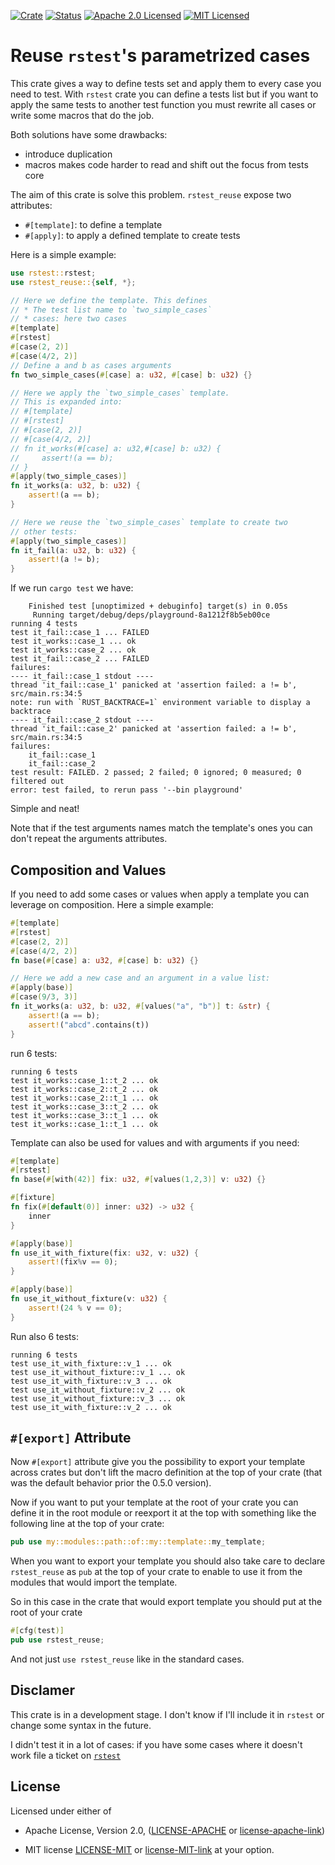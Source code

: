 [![Crate][crate-image]][crate-link]
[![Status][test-action-image]][test-action-link]
[![Apache 2.0 Licensed][license-apache-image]][license-apache-link]
[![MIT Licensed][license-mit-image]][license-mit-link]

# Reuse `rstest`'s parametrized cases

This crate gives a way to define tests set and apply them to every case you need to
test. With `rstest` crate you can define a tests list but if you want to apply the same tests
to another test function you must rewrite all cases or write some macros that do the job.

Both solutions have some drawbacks:

- introduce duplication
- macros makes code harder to read and shift out the focus from tests core

The aim of this crate is solve this problem. `rstest_reuse` expose two attributes:

- `#[template]`: to define a template
- `#[apply]`: to apply a defined template to create tests

Here is a simple example:

```rust
use rstest::rstest;
use rstest_reuse::{self, *};

// Here we define the template. This defines
// * The test list name to `two_simple_cases`
// * cases: here two cases
#[template]
#[rstest]
#[case(2, 2)]
#[case(4/2, 2)]
// Define a and b as cases arguments
fn two_simple_cases(#[case] a: u32, #[case] b: u32) {}

// Here we apply the `two_simple_cases` template.
// This is expanded into:
// #[template]
// #[rstest]
// #[case(2, 2)]
// #[case(4/2, 2)]
// fn it_works(#[case] a: u32,#[case] b: u32) {
//     assert!(a == b);
// }
#[apply(two_simple_cases)]
fn it_works(a: u32, b: u32) {
    assert!(a == b);
}

// Here we reuse the `two_simple_cases` template to create two 
// other tests:
#[apply(two_simple_cases)]
fn it_fail(a: u32, b: u32) {
    assert!(a != b);
}
```

If we run `cargo test` we have:

```text
    Finished test [unoptimized + debuginfo] target(s) in 0.05s
     Running target/debug/deps/playground-8a1212f8b5eb00ce
running 4 tests
test it_fail::case_1 ... FAILED
test it_works::case_1 ... ok
test it_works::case_2 ... ok
test it_fail::case_2 ... FAILED
failures:
---- it_fail::case_1 stdout ----
thread 'it_fail::case_1' panicked at 'assertion failed: a != b', src/main.rs:34:5
note: run with `RUST_BACKTRACE=1` environment variable to display a backtrace
---- it_fail::case_2 stdout ----
thread 'it_fail::case_2' panicked at 'assertion failed: a != b', src/main.rs:34:5
failures:
    it_fail::case_1
    it_fail::case_2
test result: FAILED. 2 passed; 2 failed; 0 ignored; 0 measured; 0 filtered out
error: test failed, to rerun pass '--bin playground'
```

Simple and neat!

Note that if the test arguments names match the template's ones you can don't
repeat the arguments attributes.

## Composition and Values

If you need to add some cases or values when apply a template you can leverage on
composition. Here a simple example:

```rust
#[template]
#[rstest]
#[case(2, 2)]
#[case(4/2, 2)]
fn base(#[case] a: u32, #[case] b: u32) {}

// Here we add a new case and an argument in a value list:
#[apply(base)]
#[case(9/3, 3)]
fn it_works(a: u32, b: u32, #[values("a", "b")] t: &str) {
    assert!(a == b);
    assert!("abcd".contains(t))
}
```

run 6 tests:

```text
running 6 tests
test it_works::case_1::t_2 ... ok
test it_works::case_2::t_2 ... ok
test it_works::case_2::t_1 ... ok
test it_works::case_3::t_2 ... ok
test it_works::case_3::t_1 ... ok
test it_works::case_1::t_1 ... ok
```

Template can also be used for values and with arguments if you need:

```rust
#[template]
#[rstest]
fn base(#[with(42)] fix: u32, #[values(1,2,3)] v: u32) {}

#[fixture]
fn fix(#[default(0)] inner: u32) -> u32 {
    inner
}

#[apply(base)]
fn use_it_with_fixture(fix: u32, v: u32) {
    assert!(fix%v == 0);
}

#[apply(base)]
fn use_it_without_fixture(v: u32) {
    assert!(24 % v == 0);
}
```

Run also 6 tests:

```text
running 6 tests
test use_it_with_fixture::v_1 ... ok
test use_it_without_fixture::v_1 ... ok
test use_it_with_fixture::v_3 ... ok
test use_it_without_fixture::v_2 ... ok
test use_it_without_fixture::v_3 ... ok
test use_it_with_fixture::v_2 ... ok
```

## `#[export]` Attribute

Now `#[export]` attribute give you the possibility to export your template across crates
but don't lift the macro definition at the top of your crate (that was the default behavior
prior the 0.5.0 version).

Now if you want to put your template at the root of your crate you can define it in the root
module or reexport it at the top with something like the following line at the top of
your crate:

```rust
pub use my::modules::path::of::my::template::my_template;
```

When you want to export your template you should also take care to declare `rstest_reuse` as `pub`
at the top of your crate to enable to use it from the modules that would import the template.

So in this case in the crate that would export template you should put at the root of your
crate

```rust
#[cfg(test)]
pub use rstest_reuse;
```

And not just `use rstest_reuse` like in the standard cases.

## Disclamer

This crate is in a development stage. I don't know if I'll include it in `rstest` or change some syntax in the future.

I didn't test it in a lot of cases: if you have some cases where it doesn't work file a ticket on [`rstest`][rstest-link]

## License

Licensed under either of

- Apache License, Version 2.0, ([LICENSE-APACHE](LICENSE-APACHE) or
[license-apache-link])

- MIT license [LICENSE-MIT](LICENSE-MIT) or [license-MIT-link]
at your option.

[//]: # (links)

[crate-image]: https://img.shields.io/crates/v/rstest_reuse.svg
[crate-link]: https://crates.io/crates/rstest_reuse
[test-action-image]: https://github.com/la10736/rstest/workflows/Test/badge.svg
[test-action-link]: https://github.com/la10736/rstest/actions?query=workflow:Test
[license-apache-image]: https://img.shields.io/badge/license-Apache2.0-blue.svg
[license-mit-image]: https://img.shields.io/badge/license-MIT-blue.svg
[license-apache-link]: http://www.apache.org/licenses/LICENSE-2.0
[license-MIT-link]: http://opensource.org/licenses/MIT
[rstest-link]: https://github.com/la10736/rstest
